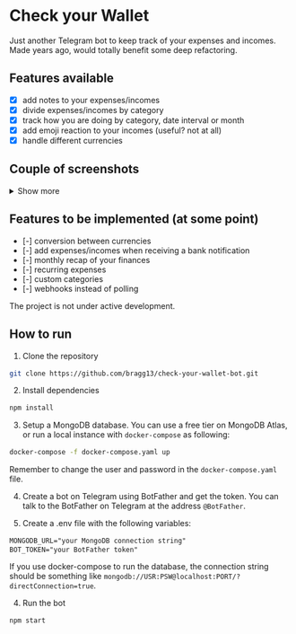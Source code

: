 # Check your Wallet

Just another Telegram bot to keep track of your expenses and incomes.
Made years ago, would totally benefit some deep refactoring.

## Features available

- [x] add notes to your expenses/incomes
- [x] divide expenses/incomes by category
- [x] track how you are doing by category, date interval or month
- [x] add emoji reaction to your incomes (useful? not at all)
- [x] handle different currencies

## Couple of screenshots

<details>
<summary>Show more</summary>

![](https://github.com/bragg13/check-your-wallet-bot/blob/master/screenshots/screenshot2.png)

---

![](https://github.com/bragg13/check-your-wallet-bot/blob/master/screenshots/screenshot1.png)

---

![](https://github.com/bragg13/check-your-wallet-bot/blob/master/screenshots/screenshot4.png)

---

![](https://github.com/bragg13/check-your-wallet-bot/blob/master/screenshots/screenshot3.png)

</details>

## Features to be implemented (at some point)

- [-] conversion between currencies
- [-] add expenses/incomes when receiving a bank notification
- [-] monthly recap of your finances
- [-] recurring expenses
- [-] custom categories
- [-] webhooks instead of polling

The project is not under active development.

## How to run

1. Clone the repository

```bash
git clone https://github.com/bragg13/check-your-wallet-bot.git
```

2. Install dependencies

```bash
npm install
```

3. Setup a MongoDB database. You can use a free tier on MongoDB Atlas, or run a local instance with `docker-compose` as following:

```bash
docker-compose -f docker-compose.yaml up
```

Remember to change the user and password in the `docker-compose.yaml` file.

4. Create a bot on Telegram using BotFather and get the token. You can talk to the BotFather on Telegram at the address `@BotFather`.

5. Create a .env file with the following variables:

```
MONGODB_URL="your MongoDB connection string"
BOT_TOKEN="your BotFather token"
```

If you use docker-compose to run the database, the connection string should be something like `mongodb://USR:PSW@localhost:PORT/?directConnection=true`.

4. Run the bot

```bash
npm start
```
